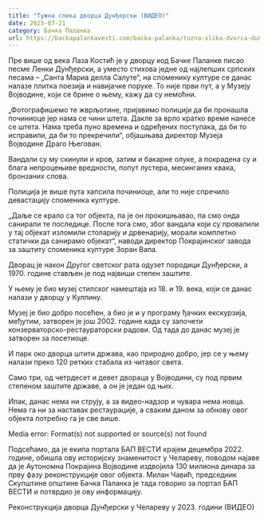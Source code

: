 ```yaml
---
title: "Тужна слика дворца Дунђерски (ВИДЕО)"
date: 2025-07-21
category: Бачка Паланка
url: https://backapalankavesti.com/backa-palanka/tuzna-slika-dvorca-dundjerski-video/
---
```


Пре више од века Лаза Костић је у дворцу код Бачке Паланке писао песме Ленки Дунђерски, а уместо стихова једне од најлепших српских песама – „Санта Мариа делла Салуте“, на споменику културе се данас налазе плитка поезија и навијачке поруке. То није први пут, а у Музеју Војводине, који се брине о њему, кажу да су немоћни.

„Фотографишемо те жврљотине, пријавимо полицији да би пронашла починиоце јер нама се чини штета. Дакле за врло кратко време нанесе се штета. Нама треба пуно времена и одређених поступака, да би то исправили, да би то прекречили“, објашњава директор Музеја Војводине Драго Његован.

Вандали су му скинули и кров, затим и бакарне олуке, а покрадена су и блага непроцењиве вредности, попут лустера, месинганих квака, бронзаних слова.

Полиција је више пута хапсила починиоце, али то није спречило девастацију споменика културе.

„Даље се крало са тог објекта, па је он прокишњавао, па смо онда санирали те последице. После тога смо, због вандала који су провалили у тај објекат изломили столарију и дрвенарију, морали комплетно статички да санирамо објекат“, наводи директор Покрајинског завода за заштиту споменика културе Зоран Вапа.

Дворац је након Другог светског рата одузет породици Дунђерски, а 1970. године стављен је под највиши степен заштите.

У њему је био музеј стилског намештаја из 18. и 19. века, који се данас налази у дворцу у Кулпину.

Музеј је био добро посећен, а био је и у програму ђачких екскурзија, међутим, затворен је још 2002. године када су започети конзерваторско-рестаураторски радови. Од тада до данас музеј је затворен за посетиоце.

И парк око дворца штити држава, као природно добро, јер се у њему налази преко 120 ретких стабала из читавог света.

Само три, од четрдесет и девет двораца у Војводини, су под првим степеном заштите државе, а он је један од њих.

Ипак, данас нема ни струју, а за видео-надзор и чувара нема новца. Нема га ни за наставак рестаурације, а сваким даном за обнову овог објекта потребно га је све више.

Media error: Format(s) not supported or source(s) not found

Подсећамо, да је екипа портала БАП ВЕСТИ крајем децембра 2022. године, обишла ову историјску знаменитост у Челареву, поводом најаве да је Аутономна Покрајина Војводине издвојила 130 милиона динара за прву фазу реконструкције овог објекта. Милан Чавић, председник Скупштине општине Бачка Паланка је тада говорио за портал БАП ВЕСТИ и потврдио је ову информацију.

Реконструкција дворца Дунђерски у Челареву у 2023. години (ВИДЕО)
